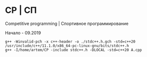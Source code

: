 # CP | СП
Competitive programming | Спортивное программирование

Начало - 09.2019

```
g++ -Winvalid-pch -x c++-header -o ./stdc++.h.gch -std=c++20 /usr/include/c++/11.1.0/x86_64-pc-linux-gnu/bits/stdc++.h
g++ -I/home/artem/CP -include stdc++.h -DLOCAL -std=c++20 A.cpp
```
